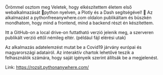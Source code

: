 Örömmel osztom meg Veletek, hogy elkészítettem életem első webalkalmazását 🐍python nyelven, a Plotly és a Dash segítségével! 
🎉 Az alkalmazást a pythonfreeanywhere.com oldalon publikáltam és büszkén mondhatom, hogy mind a frontend, mind a backend részt én készítettem.

Itt a GitHub-on a local drive-on futtatható verzió jelenik meg, a szerveren publikált verzió ettől némileg eltér.
(például fájl elérési utak)

Az alkalmazás adatelemzést mutat be a Covid19 járvány európai és magyarországi adatairól.
Az interaktív chartok lehetővé teszik a felhasználók számára, hogy saját igényeik szerint állítsák be a megjelenést.

Link: https://rozsit.pythonanywhere.com/

